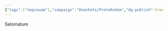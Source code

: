 ```yaml
---
{"tags":["персонаж"],"campaign":"Oneshots/ProtoKedom","dg-publish":true,"permalink":"/selomatum/","dgPassFrontmatter":true}
---
```



Selomatum